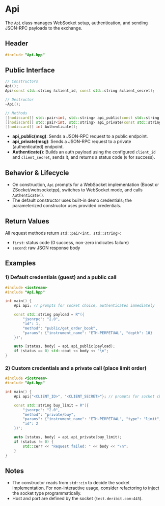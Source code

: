 # Api

The `Api` class manages WebSocket setup, authentication, and sending JSON-RPC payloads to the exchange.

## Header
```cpp
#include "Api.hpp"
```

## Public Interface
```cpp
// Constructors
Api();
Api(const std::string &client_id, const std::string &client_secret);

// Destructor
~Api();

// Methods
[[nodiscard]] std::pair<int, std::string> api_public(const std::string &msg);
[[nodiscard]] std::pair<int, std::string> api_private(const std::string &msg);
[[nodiscard]] int Authenticate();
```

- **api_public(msg)**: Sends a JSON-RPC request to a public endpoint.
- **api_private(msg)**: Sends a JSON-RPC request to a private (authenticated) endpoint.
- **Authenticate()**: Builds an auth payload using the configured `client_id` and `client_secret`, sends it, and returns a status code (`0` for success).

## Behavior & Lifecycle
- On construction, `Api` prompts for a WebSocket implementation (Boost or ZSocket/websocketpp), switches to WebSocket mode, and calls `Authenticate()`.
- The default constructor uses built-in demo credentials; the parameterized constructor uses provided credentials.

## Return Values
All request methods return `std::pair<int, std::string>`:
- `first`: status code (0 success, non-zero indicates failure)
- `second`: raw JSON response body

## Examples

### 1) Default credentials (guest) and a public call
```cpp
#include <iostream>
#include "Api.hpp"

int main() {
    Api api; // prompts for socket choice, authenticates immediately

    const std::string payload = R"({
        "jsonrpc": "2.0",
        "id": 1,
        "method": "public/get_order_book",
        "params": {"instrument_name": "ETH-PERPETUAL", "depth": 10}
    })";

    auto [status, body] = api.api_public(payload);
    if (status == 0) std::cout << body << "\n";
}
```

### 2) Custom credentials and a private call (place limit order)
```cpp
#include <iostream>
#include "Api.hpp"

int main() {
    Api api{"<CLIENT_ID>", "<CLIENT_SECRET>"}; // prompts for socket choice, authenticates with your creds

    const std::string buy_limit = R"({
        "jsonrpc": "2.0",
        "method": "private/buy",
        "params": {"instrument_name": "ETH-PERPETUAL", "type": "limit", "price": 3500.5, "amount": 10},
        "id": 2
    })";

    auto [status, body] = api.api_private(buy_limit);
    if (status != 0) {
        std::cerr << "Request failed: " << body << "\n";
    }
}
```

## Notes
- The constructor reads from `std::cin` to decide the socket implementation. For non-interactive usage, consider refactoring to inject the socket type programmatically.
- Host and port are defined by the socket (`test.deribit.com:443`).
